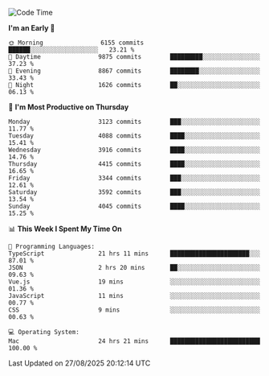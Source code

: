 <!--START_SECTION:waka-->
![Code Time](http://img.shields.io/badge/Code%20Time-5%2C321%20hrs%2057%20mins-blue)

**I'm an Early 🐤** 

```text
🌞 Morning                6155 commits        ██████░░░░░░░░░░░░░░░░░░░   23.21 % 
🌆 Daytime                9875 commits        █████████░░░░░░░░░░░░░░░░   37.23 % 
🌃 Evening                8867 commits        ████████░░░░░░░░░░░░░░░░░   33.43 % 
🌙 Night                  1626 commits        ██░░░░░░░░░░░░░░░░░░░░░░░   06.13 % 
```
📅 **I'm Most Productive on Thursday** 

```text
Monday                   3123 commits        ███░░░░░░░░░░░░░░░░░░░░░░   11.77 % 
Tuesday                  4088 commits        ████░░░░░░░░░░░░░░░░░░░░░   15.41 % 
Wednesday                3916 commits        ████░░░░░░░░░░░░░░░░░░░░░   14.76 % 
Thursday                 4415 commits        ████░░░░░░░░░░░░░░░░░░░░░   16.65 % 
Friday                   3344 commits        ███░░░░░░░░░░░░░░░░░░░░░░   12.61 % 
Saturday                 3592 commits        ███░░░░░░░░░░░░░░░░░░░░░░   13.54 % 
Sunday                   4045 commits        ████░░░░░░░░░░░░░░░░░░░░░   15.25 % 
```


📊 **This Week I Spent My Time On** 

```text
💬 Programming Languages: 
TypeScript               21 hrs 11 mins      ██████████████████████░░░   87.01 % 
JSON                     2 hrs 20 mins       ██░░░░░░░░░░░░░░░░░░░░░░░   09.63 % 
Vue.js                   19 mins             ░░░░░░░░░░░░░░░░░░░░░░░░░   01.36 % 
JavaScript               11 mins             ░░░░░░░░░░░░░░░░░░░░░░░░░   00.77 % 
CSS                      9 mins              ░░░░░░░░░░░░░░░░░░░░░░░░░   00.63 % 

💻 Operating System: 
Mac                      24 hrs 21 mins      █████████████████████████   100.00 % 
```


 Last Updated on 27/08/2025 20:12:14 UTC
<!--END_SECTION:waka-->
